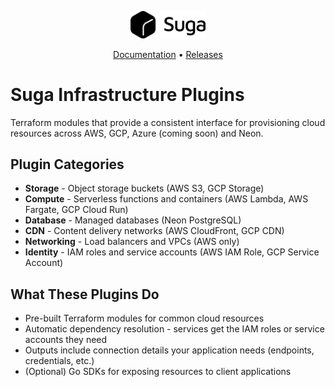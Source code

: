 <p align="center">
    <picture>
      <source media="(prefers-color-scheme: dark)" srcset="docs/logo/suga-dark.svg">
      <source media="(prefers-color-scheme: light)" srcset="docs/logo/suga-light.svg">
      <img width="120" alt="Shows a black logo in light color mode and a white one in dark color mode." src="docs/logo/suga-light.svg">
    </picture>
</p>

<p align="center">
  <a href="https://docs.addsuga.com">Documentation</a> •
  <a href="https://github.com/nitrictech/suga/releases">Releases</a>
</p>

# Suga Infrastructure Plugins

Terraform modules that provide a consistent interface for provisioning cloud resources across AWS, GCP, Azure (coming soon) and Neon.

## Plugin Categories

- **Storage** - Object storage buckets (AWS S3, GCP Storage)
- **Compute** - Serverless functions and containers (AWS Lambda, AWS Fargate, GCP Cloud Run)
- **Database** - Managed databases (Neon PostgreSQL)
- **CDN** - Content delivery networks (AWS CloudFront, GCP CDN)
- **Networking** - Load balancers and VPCs (AWS only)
- **Identity** - IAM roles and service accounts (AWS IAM Role, GCP Service Account)

## What These Plugins Do

- Pre-built Terraform modules for common cloud resources
- Automatic dependency resolution - services get the IAM roles or service accounts they need
- Outputs include connection details your application needs (endpoints, credentials, etc.)
- (Optional) Go SDKs for exposing resources to client applications
